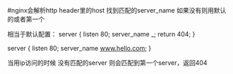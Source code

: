 #nginx会解析http header里的host 找到匹配的server_name 如果没有则用默认的或者第一个

相当于默认配置：
server {
    listen 80;
    server_name _;
    return 404;
}

server {
    listen 80;
    server_name www.hello.com;
}

当用ip访问的时候 没有匹配的server 则会匹配到第一个server，返回404

